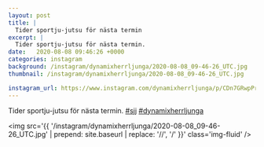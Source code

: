 ```yaml
---
layout: post
title: |
  Tider sportju-jutsu för nästa termin
excerpt: |
  Tider sportju-jutsu för nästa termin.  
date:   2020-08-08 09:46:26 +0000
categories: instagram
background: /instagram/dynamixherrljunga/2020-08-08_09-46-26_UTC.jpg
thumbnail: /instagram/dynamixherrljunga/2020-08-08_09-46-26_UTC.jpg

instagram_url: https://www.instagram.com/dynamixherrljunga/p/CDn7GRwpPrL
---
```

Tider sportju-jutsu för nästa termin. [#sjj](https://www.instagram.com/explore/tags/sjj/) [#dynamixherrljunga](https://www.instagram.com/explore/tags/dynamixherrljunga/)



<img src='{{ '/instagram/dynamixherrljunga/2020-08-08_09-46-26_UTC.jpg' | prepend: site.baseurl | replace: '//', '/' }}' class='img-fluid' />
